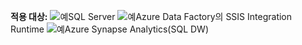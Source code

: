 <Token>**적용 대상:** ![예](media/yes-icon.png)SQL Server ![예](media/yes-icon.png)Azure Data Factory의 SSIS Integration Runtime</Token> ![예](media/yes-icon.png)Azure Synapse Analytics(SQL DW)
